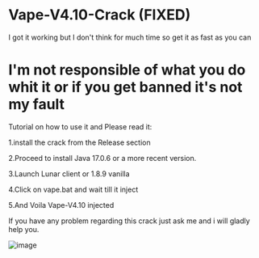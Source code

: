 # Vape-V4.10-Crack (FIXED)
I got it working but I don't think for much time so get it as fast as you can

# I'm not responsible of what you do whit it or if you get banned it's not my fault
  
Tutorial on how to use it and Please read it:

1.install the crack from the Release section

2.Proceed to install Java 17.0.6 or a more recent version.

3.Launch Lunar client or 1.8.9 vanilla

4.Click on vape.bat and wait till it inject

5.And Voila Vape-V4.10 injected

If you have any problem regarding this crack just ask me and i will gladly help you.

![image](https://github.com/Excalisz/Vape-V4.10-Crack/assets/149337616/2399197d-f1bb-429c-992e-0bb829ddf3ec)
